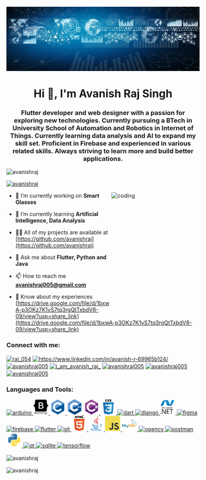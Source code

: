 ![logo](https://github.com/avanishraj/avanishraj/blob/main/technology-digital-network-data-adobe.jpeg)
<h1 align="center">Hi 👋, I'm Avanish Raj Singh</h1>
<h3 align="center">Flutter developer and web designer with a passion for exploring new technologies. Currently pursuing a BTech in University School of Automation and Robotics in Internet of Things. Currently learning data analysis and AI to expand my skill set. Proficient in Firebase and experienced in various related skills. Always striving to learn more and build better applications.</h3>
<p align="left"> <img src="https://komarev.com/ghpvc/?username=avanishraj&label=Profile%20views&color=0e75b6&style=flat" alt="avanishraj" /> </p>

<p align="left"> <a href="https://github.com/ryo-ma/github-profile-trophy"><img src="https://github-profile-trophy.vercel.app/?username=avanishraj" alt="avanishraj" /></a> </p>
<img align="right" alt="coding" width = "230" height = "330" src ="https://image.lexica.art/full_jpg/0b6f8510-5250-4ddd-a40f-59f02510a93e">

- 🔭 I’m currently working on **Smart Glasses**

- 🌱 I’m currently learning **Artificial Intelligence, Data Analysis**

- 👨‍💻 All of my projects are available at [https://github.com/avanishraj](https://github.com/avanishraj)

- 💬 Ask me about **Flutter, Python and Java**

- 📫 How to reach me **avanishraj005@gmail.com**

- 📄 Know about my experiences [https://drive.google.com/file/d/1bxwA-p3OKz7K1vS7tq3rgQtTxbdV8-09/view?usp=share_link](https://drive.google.com/file/d/1bxwA-p3OKz7K1vS7tq3rgQtTxbdV8-09/view?usp=share_link)

<h3 align="left">Connect with me:</h3>
<p align="left">
<a href="https://twitter.com/raj_054" target="blank"><img align="center" src="https://raw.githubusercontent.com/rahuldkjain/github-profile-readme-generator/master/src/images/icons/Social/twitter.svg" alt="raj_054" height="30" width="40" /></a>
<a href="https://linkedin.com/in/https://www.linkedin.com/in/avanish-r-69965b124/" target="blank"><img align="center" src="https://raw.githubusercontent.com/rahuldkjain/github-profile-readme-generator/master/src/images/icons/Social/linked-in-alt.svg" alt="https://www.linkedin.com/in/avanish-r-69965b124/" height="30" width="40" /></a>
<a href="https://fb.com/avanishraj005" target="blank"><img align="center" src="https://raw.githubusercontent.com/rahuldkjain/github-profile-readme-generator/master/src/images/icons/Social/facebook.svg" alt="avanishraj005" height="30" width="40" /></a>
<a href="https://instagram.com/i_am_avanish_raj_" target="blank"><img align="center" src="https://raw.githubusercontent.com/rahuldkjain/github-profile-readme-generator/master/src/images/icons/Social/instagram.svg" alt="i_am_avanish_raj_" height="30" width="40" /></a>
<a href="https://www.codechef.com/users/avanishraj005" target="blank"><img align="center" src="https://cdn.jsdelivr.net/npm/simple-icons@3.1.0/icons/codechef.svg" alt="avanishraj005" height="30" width="40" /></a>
<a href="https://www.leetcode.com/avanishraj005" target="blank"><img align="center" src="https://raw.githubusercontent.com/rahuldkjain/github-profile-readme-generator/master/src/images/icons/Social/leet-code.svg" alt="avanishraj005" height="30" width="40" /></a>
<a href="https://auth.geeksforgeeks.org/user/avanishraj005" target="blank"><img align="center" src="https://raw.githubusercontent.com/rahuldkjain/github-profile-readme-generator/master/src/images/icons/Social/geeks-for-geeks.svg" alt="avanishraj005" height="30" width="40" /></a>
</p>

<h3 align="left">Languages and Tools:</h3>
<p align="left"> <a href="https://www.arduino.cc/" target="_blank" rel="noreferrer"> <img src="https://cdn.worldvectorlogo.com/logos/arduino-1.svg" alt="arduino" width="40" height="40"/> </a> <a href="https://getbootstrap.com" target="_blank" rel="noreferrer"> <img src="https://raw.githubusercontent.com/devicons/devicon/master/icons/bootstrap/bootstrap-plain-wordmark.svg" alt="bootstrap" width="40" height="40"/> </a> <a href="https://www.cprogramming.com/" target="_blank" rel="noreferrer"> <img src="https://raw.githubusercontent.com/devicons/devicon/master/icons/c/c-original.svg" alt="c" width="40" height="40"/> </a> <a href="https://www.w3schools.com/cpp/" target="_blank" rel="noreferrer"> <img src="https://raw.githubusercontent.com/devicons/devicon/master/icons/cplusplus/cplusplus-original.svg" alt="cplusplus" width="40" height="40"/> </a> <a href="https://www.w3schools.com/cs/" target="_blank" rel="noreferrer"> <img src="https://raw.githubusercontent.com/devicons/devicon/master/icons/csharp/csharp-original.svg" alt="csharp" width="40" height="40"/> </a> <a href="https://www.w3schools.com/css/" target="_blank" rel="noreferrer"> <img src="https://raw.githubusercontent.com/devicons/devicon/master/icons/css3/css3-original-wordmark.svg" alt="css3" width="40" height="40"/> </a> <a href="https://dart.dev" target="_blank" rel="noreferrer"> <img src="https://www.vectorlogo.zone/logos/dartlang/dartlang-icon.svg" alt="dart" width="40" height="40"/> </a> <a href="https://www.djangoproject.com/" target="_blank" rel="noreferrer"> <img src="https://cdn.worldvectorlogo.com/logos/django.svg" alt="django" width="40" height="40"/> </a> <a href="https://dotnet.microsoft.com/" target="_blank" rel="noreferrer"> <img src="https://raw.githubusercontent.com/devicons/devicon/master/icons/dot-net/dot-net-original-wordmark.svg" alt="dotnet" width="40" height="40"/> </a> <a href="https://www.figma.com/" target="_blank" rel="noreferrer"> <img src="https://www.vectorlogo.zone/logos/figma/figma-icon.svg" alt="figma" width="40" height="40"/> </a> <a href="https://firebase.google.com/" target="_blank" rel="noreferrer"> <img src="https://www.vectorlogo.zone/logos/firebase/firebase-icon.svg" alt="firebase" width="40" height="40"/> </a> <a href="https://flutter.dev" target="_blank" rel="noreferrer"> <img src="https://www.vectorlogo.zone/logos/flutterio/flutterio-icon.svg" alt="flutter" width="40" height="40"/> </a> <a href="https://git-scm.com/" target="_blank" rel="noreferrer"> <img src="https://www.vectorlogo.zone/logos/git-scm/git-scm-icon.svg" alt="git" width="40" height="40"/> </a> <a href="https://www.w3.org/html/" target="_blank" rel="noreferrer"> <img src="https://raw.githubusercontent.com/devicons/devicon/master/icons/html5/html5-original-wordmark.svg" alt="html5" width="40" height="40"/> </a> <a href="https://www.java.com" target="_blank" rel="noreferrer"> <img src="https://raw.githubusercontent.com/devicons/devicon/master/icons/java/java-original.svg" alt="java" width="40" height="40"/> </a> <a href="https://developer.mozilla.org/en-US/docs/Web/JavaScript" target="_blank" rel="noreferrer"> <img src="https://raw.githubusercontent.com/devicons/devicon/master/icons/javascript/javascript-original.svg" alt="javascript" width="40" height="40"/> </a> <a href="https://www.mysql.com/" target="_blank" rel="noreferrer"> <img src="https://raw.githubusercontent.com/devicons/devicon/master/icons/mysql/mysql-original-wordmark.svg" alt="mysql" width="40" height="40"/> </a> <a href="https://opencv.org/" target="_blank" rel="noreferrer"> <img src="https://www.vectorlogo.zone/logos/opencv/opencv-icon.svg" alt="opencv" width="40" height="40"/> </a> <a href="https://postman.com" target="_blank" rel="noreferrer"> <img src="https://www.vectorlogo.zone/logos/getpostman/getpostman-icon.svg" alt="postman" width="40" height="40"/> </a> <a href="https://www.python.org" target="_blank" rel="noreferrer"> <img src="https://raw.githubusercontent.com/devicons/devicon/master/icons/python/python-original.svg" alt="python" width="40" height="40"/> </a> <a href="https://www.qt.io/" target="_blank" rel="noreferrer"> <img src="https://upload.wikimedia.org/wikipedia/commons/0/0b/Qt_logo_2016.svg" alt="qt" width="40" height="40"/> </a> <a href="https://www.sqlite.org/" target="_blank" rel="noreferrer"> <img src="https://www.vectorlogo.zone/logos/sqlite/sqlite-icon.svg" alt="sqlite" width="40" height="40"/> </a> <a href="https://www.tensorflow.org" target="_blank" rel="noreferrer"> <img src="https://www.vectorlogo.zone/logos/tensorflow/tensorflow-icon.svg" alt="tensorflow" width="40" height="40"/> </a> </p>

<p><img align="center" src="https://github-readme-stats.vercel.app/api/top-langs?username=avanishraj&show_icons=true&locale=en&layout=compact" alt="avanishraj" /></p>

<p><img align="center" src="https://github-readme-streak-stats.herokuapp.com/?user=avanishraj&" alt="avanishraj" /></p>
